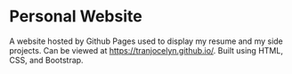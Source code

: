 # Personal Website

A website hosted by Github Pages used to display my resume and my side projects.
Can be viewed at https://tranjocelyn.github.io/. Built using HTML, CSS, and Bootstrap.

